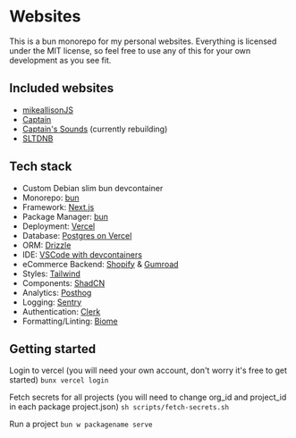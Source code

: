 # Websites

This is a bun monorepo for my personal websites. Everything is licensed under the MIT license, so feel free to use any of this for your own development as you see fit.

## Included websites

- [mikeallisonJS](https://mikeallisonjs.com)
- [Captain](https://captainofbass.com)
- [Captain's Sounds](https://captainssounds.com) (currently rebuilding)
- [SLTDNB](https://sltdnb.com)

## Tech stack

- Custom Debian slim bun devcontainer
- Monorepo: [bun](https://bun.sh)
- Framework: [Next.js](https://nextjs.org)
- Package Manager: [bun](https://bun.sh)
- Deployment: [Vercel](https://vercel.com)
- Database: [Postgres on Vercel](https://vercel.com)
- ORM: [Drizzle](https://orm.drizzle.team)
- IDE: [VSCode with devcontainers](https://code.visualstudio.com)
- eCommerce Backend: [Shopify](https://shopify.com) & [Gumroad](https://gumroad.com)
- Styles: [Tailwind](https://tailwindcss.com)
- Components: [ShadCN](https://ui.shadcn.com)
- Analytics: [Posthog](https://posthog.com)
- Logging: [Sentry](https://sentry.io)
- Authentication: [Clerk](https://clerk.com)
- Formatting/Linting: [Biome](https://biomejs.dev)

## Getting started

Login to vercel (you will need your own account, don't worry it's free to get started)
`bunx vercel login`

Fetch secrets for all projects (you will need to change org_id and project_id in each package project.json)
`sh scripts/fetch-secrets.sh`

Run a project
`bun w packagename serve`
